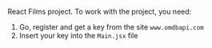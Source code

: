 React Films project. To work with the project, you need: 
1) Go, register and get a key from the site `www.omdbapi.com` 
2) Insert your key into the `Main.jsx` file